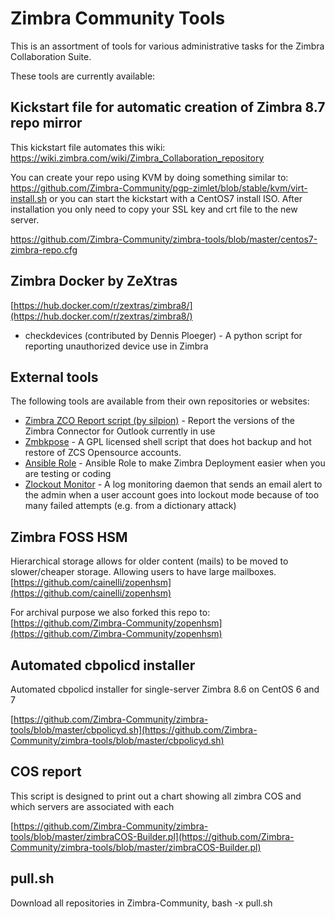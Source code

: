# Zimbra Community Tools

This is an assortment of tools for various administrative tasks for the Zimbra
 Collaboration Suite.
  
These tools are currently available:

## Kickstart file for automatic creation of Zimbra 8.7 repo mirror
This kickstart file automates this wiki: https://wiki.zimbra.com/wiki/Zimbra_Collaboration_repository

You can create your repo using KVM by doing something similar to: https://github.com/Zimbra-Community/pgp-zimlet/blob/stable/kvm/virt-install.sh or you can start the kickstart with a CentOS7 install ISO. After installation you only need to copy your SSL key and crt file to the new server.

https://github.com/Zimbra-Community/zimbra-tools/blob/master/centos7-zimbra-repo.cfg


## Zimbra Docker by ZeXtras
[https://hub.docker.com/r/zextras/zimbra8/](https://hub.docker.com/r/zextras/zimbra8/)

* checkdevices (contributed by Dennis Ploeger) - A python script for reporting 
unauthorized device use in Zimbra

## External tools

The following tools are available from their own repositories or websites:

* [Zimbra ZCO Report script (by silpion)](https://github.com/silpion/zmzcoreport) - Report the versions of the Zimbra Connector for Outlook currently in use
* [Zmbkpose](https://github.com/bggo/Zmbkpose) - A GPL licensed shell script that does hot backup and hot restore of ZCS Opensource accounts.
* [Ansible Role](https://github.com/pbruna/ansible-zimbradev) - Ansible Role to make Zimbra Deployment easier when you are testing or coding
* [Zlockout Monitor](https://github.com/howanitz/zimbra_lockoutd) - A log monitoring daemon that sends an email alert to the admin when a user account goes into lockout mode because of too many failed attempts (e.g. from a dictionary attack)

## Zimbra FOSS HSM 

Hierarchical storage allows for older content (mails) to be moved to slower/cheaper storage. Allowing users to have large mailboxes.
[https://github.com/cainelli/zopenhsm](https://github.com/cainelli/zopenhsm)

For archival purpose we also forked this repo to:
[https://github.com/Zimbra-Community/zopenhsm](https://github.com/Zimbra-Community/zopenhsm)

## Automated cbpolicd installer

Automated cbpolicd installer for single-server Zimbra 8.6 on CentOS 6 and 7

[https://github.com/Zimbra-Community/zimbra-tools/blob/master/cbpolicyd.sh](https://github.com/Zimbra-Community/zimbra-tools/blob/master/cbpolicyd.sh)

## COS report

This script is designed to print out a chart showing all zimbra COS and which servers are associated with each

[https://github.com/Zimbra-Community/zimbra-tools/blob/master/zimbraCOS-Builder.pl](https://github.com/Zimbra-Community/zimbra-tools/blob/master/zimbraCOS-Builder.pl)

## pull.sh

Download all repositories in Zimbra-Community, bash -x pull.sh
